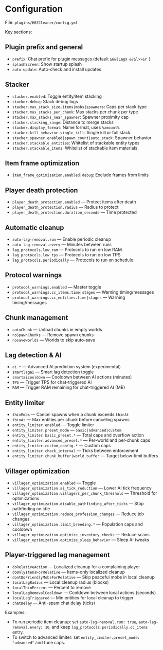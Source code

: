 # Configuration

File: `plugins/HBZCleaner/config.yml`

Key sections:

## Plugin prefix and general

- `prefix`: Chat prefix for plugin messages (default `&6&lLagX &7&l>>&r `)
- `splashScreen`: Show startup splash
- `auto-update`: Auto-check and install updates

## Stacker

- `stacker.enabled`: Toggle entity/item stacking
- `stacker.debug`: Stack debug logs
- `stacker.max_stack_size.items|mobs|spawners`: Caps per stack type
- `stacker.max_stacks_per_chunk`: Max stacks per chunk per type
- `stacker.max_stacks_near_spawner`: Spawner proximity cap
- `stacker.stacking_range`: Distance to merge stacks
- `stacker.display_format`: Name format, uses `%amount%`
- `stacker.kill_behavior.single_kill`: Single kill or full stack
- `stacker.spawner.enabled|spawn_count|auto_stack`: Spawner behavior
- `stacker.stackable_entities`: Whitelist of stackable entity types
- `stacker.stackable_items`: Whitelist of stackable item materials

## Item frame optimization

- `item_frame_optimization.enabled|debug`: Exclude frames from limits

## Player death protection

- `player_death_protection.enabled` — Protect items after death
- `player_death_protection.radius` — Radius to protect
- `player_death_protection.duration_seconds` — Time protected

## Automatic cleanup

- `auto-lag-removal.run` — Enable periodic cleanup
- `auto-lag-removal.every` — Minutes between runs
- `lag_protocols.low_ram` — Protocols to run on low RAM
- `lag_protocols.low_tps` — Protocols to run on low TPS
- `lag_protocols.periodically` — Protocols to run on schedule

## Protocol warnings

- `protocol_warnings.enabled` — Master toggle
- `protocol_warnings.cc_items.time|stages` — Warning timing/messages
- `protocol_warnings.cc_entities.time|stages` — Warning timing/messages

## Chunk management

- `autoChunk` — Unload chunks in empty worlds
- `noSpawnChunks` — Remove spawn chunks
- `nosaveworlds` — Worlds to skip auto-save

## Lag detection & AI

- `ai.*` — Advanced AI prediction system (experimental)
- `smartlagai` — Smart lag detection toggle
- `smartaicooldown` — Cooldown between AI actions (minutes)
- `TPS` — Trigger TPS for chat-triggered AI
- `RAM` — Trigger RAM remaining for chat-triggered AI (MB)

## Entity limiter

- `thinMobs` — Cancel spawns when a chunk exceeds `thinAt`
- `thinAt` — Max entities per chunk before canceling spawns
- `entity_limiter.enabled` — Toggle limiter
- `entity_limiter.preset_mode` — `basic|advanced|custom`
- `entity_limiter.basic_preset.*` — Total caps and overflow action
- `entity_limiter.advanced_preset.*` — Per-world and per-chunk caps
- `entity_limiter.custom_config.*` — Custom caps
- `entity_limiter.check_interval` — Ticks between enforcement
- `entity_limiter.chunk_buffer|world_buffer` — Target below-limit buffers

## Villager optimization

- `villager_optimization.enabled` — Toggle
- `villager_optimization.ai_tick_reduction` — Lower AI tick frequency
- `villager_optimization.villagers_per_chunk_threshold` — Threshold for optimizations
- `villager_optimization.disable_pathfinding_after_ticks` — Stop pathfinding on idle
- `villager_optimization.reduce_profession_changes` — Reduce job changes
- `villager_optimization.limit_breeding.*` — Population caps and cooldown
- `villager_optimization.optimize_inventory_checks` — Reduce scans
- `villager_optimization.optimize_sleep_behavior` — Sleep AI tweaks

## Player-triggered lag management

- `doRelativeAction` — Localized cleanup for a complaining player
- `doOnlyItemsForRelative` — Items-only localized cleanup
- `dontDoFriendlyMobsForRelative` — Skip peaceful mobs in local cleanup
- `localLagRadius` — Local cleanup radius (blocks)
- `localThinPercent` — Percent to remove
- `localLagRemovalCooldown` — Cooldown between local actions (seconds)
- `localLagTriggered` — Min entities for local cleanup to trigger
- `chatDelay` — Anti-spam chat delay (ticks)

Examples:

- To run periodic item cleanup: set `auto-lag-removal.run: true`, `auto-lag-removal.every: 10`, and keep `lag_protocols.periodically.cc_items` entry.
- To switch to advanced limiter: set `entity_limiter.preset_mode: "advanced"` and tune caps.
